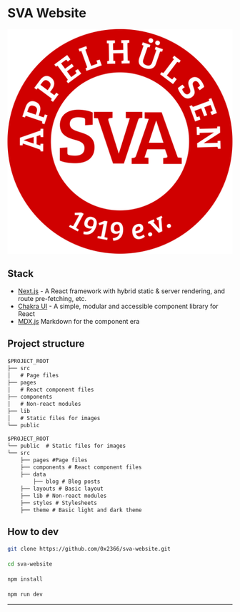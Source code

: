 # SVA Website

![logo](./public/logo.svg)



## Stack

- [Next.js](https://nextjs.org/) - A React framework with hybrid static & server rendering, and route pre-fetching, etc.
- [Chakra UI](https://chakra-ui.com/) - A simple, modular and accessible component library for React
- [MDX.js](https://mdxjs.com/) Markdown for the component era

## Project structure

```
$PROJECT_ROOT
├── src
│   # Page files
├── pages
│   # React component files
├── components
│   # Non-react modules
├── lib
│   # Static files for images
└── public
```

```
$PROJECT_ROOT
└── public  # Static files for images
└── src
    ├── pages #Page files
    ├── components # React component files
	├── data
	    ├── blog # Blog posts
    ├── layouts # Basic layout
    ├── lib # Non-react modules
	├── styles # Stylesheets
	├── theme # Basic light and dark theme

```



## How to dev

```sh
git clone https://github.com/0x2366/sva-website.git

cd sva-website

npm install

npm run dev
```

---
